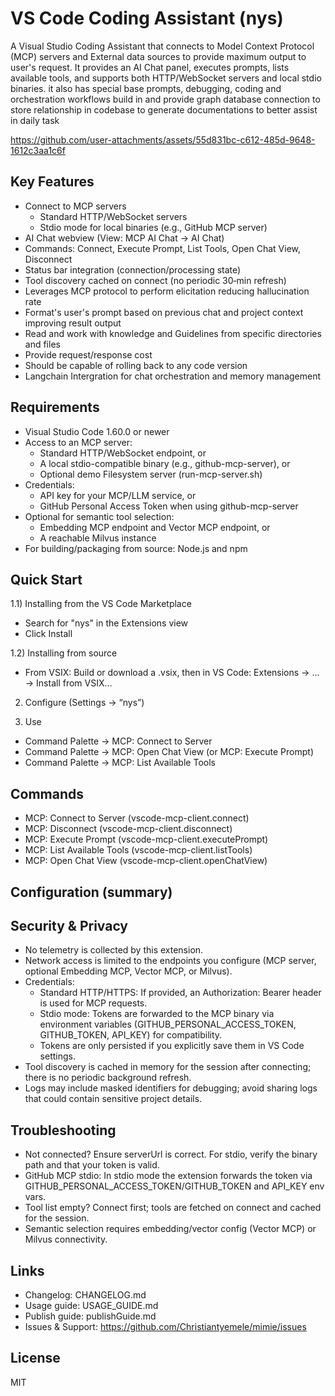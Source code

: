 # VS Code Coding Assistant (nys)

A Visual Studio Coding Assistant that connects to Model Context Protocol (MCP) servers and External data sources to provide maximum output to user's request. It provides an AI Chat panel, executes prompts, lists available tools, and supports both HTTP/WebSocket servers and local stdio binaries.
it also has special base prompts, debugging, coding and orchestration workflows build in and provide graph database connection to store relationship in codebase to generate documentations to better assist in daily task

<https://github.com/user-attachments/assets/55d831bc-c612-485d-9648-1612c3aa1c6f>

## Key Features

- Connect to MCP servers
  - Standard HTTP/WebSocket servers
  - Stdio mode for local binaries (e.g., GitHub MCP server)
- AI Chat webview (View: MCP AI Chat → AI Chat)
- Commands: Connect, Execute Prompt, List Tools, Open Chat View, Disconnect
- Status bar integration (connection/processing state)
- Tool discovery cached on connect (no periodic 30‑min refresh)
- Leverages MCP protocol to perform elicitation reducing hallucination rate
- Format's user's prompt based on previous chat and project context improving result output
- Read and work with knowledge and Guidelines from specific directories and files
- Provide request/response cost
- Should be capable of rolling back to any code version
- Langchain Intergration for chat orchestration and memory management

## Requirements

- Visual Studio Code 1.60.0 or newer
- Access to an MCP server:
  - Standard HTTP/WebSocket endpoint, or
  - A local stdio-compatible binary (e.g., github-mcp-server), or
  - Optional demo Filesystem server (run-mcp-server.sh)
- Credentials:
  - API key for your MCP/LLM service, or
  - GitHub Personal Access Token when using github-mcp-server
- Optional for semantic tool selection:
  - Embedding MCP endpoint and Vector MCP endpoint, or
  - A reachable Milvus instance
- For building/packaging from source: Node.js and npm

## Quick Start

1.1) Installing from the VS Code Marketplace
- Search for "nys" in the Extensions view
- Click Install

1.2) Installing from source
- From VSIX: Build or download a .vsix, then in VS Code: Extensions → … → Install from VSIX…

2) Configure (Settings → “nys”)


3) Use
- Command Palette → MCP: Connect to Server
- Command Palette → MCP: Open Chat View (or MCP: Execute Prompt)
- Command Palette → MCP: List Available Tools

## Commands
- MCP: Connect to Server (vscode-mcp-client.connect)
- MCP: Disconnect (vscode-mcp-client.disconnect)
- MCP: Execute Prompt (vscode-mcp-client.executePrompt)
- MCP: List Available Tools (vscode-mcp-client.listTools)
- MCP: Open Chat View (vscode-mcp-client.openChatView)

## Configuration (summary)


## Security & Privacy
- No telemetry is collected by this extension.
- Network access is limited to the endpoints you configure (MCP server, optional Embedding MCP, Vector MCP, or Milvus).
- Credentials:
  - Standard HTTP/HTTPS: If provided, an Authorization: Bearer <token> header is used for MCP requests.
  - Stdio mode: Tokens are forwarded to the MCP binary via environment variables (GITHUB_PERSONAL_ACCESS_TOKEN, GITHUB_TOKEN, API_KEY) for compatibility.
  - Tokens are only persisted if you explicitly save them in VS Code settings.
- Tool discovery is cached in memory for the session after connecting; there is no periodic background refresh.
- Logs may include masked identifiers for debugging; avoid sharing logs that could contain sensitive project details.

## Troubleshooting
- Not connected? Ensure serverUrl is correct. For stdio, verify the binary path and that your token is valid.
- GitHub MCP stdio: In stdio mode the extension forwards the token via GITHUB_PERSONAL_ACCESS_TOKEN/GITHUB_TOKEN and API_KEY env vars.
- Tool list empty? Connect first; tools are fetched on connect and cached for the session.
- Semantic selection requires embedding/vector config (Vector MCP) or Milvus connectivity.

## Links
- Changelog: CHANGELOG.md
- Usage guide: USAGE_GUIDE.md
- Publish guide: publishGuide.md
- Issues & Support: https://github.com/Christiantyemele/mimie/issues

## License
MIT

